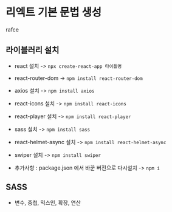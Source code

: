 # 리엑트 기본 문법 생성

rafce 

## 라이블러리 설치

- react 설치 -> ` npx create-react-app 타이틀명 `
- react-router-dom -> ` npm install react-router-dom `
- axios 설치 -> ` npm install axios `
- react-icons 설치 -> ` npm install react-icons `
- react-player 설치 -> ` npm install react-player `
- sass 설치 -> ` npm install sass `
- react-helmet-async 설치 -> ` npm install react-helmet-async `
- swiper 설치 -> ` npm install swiper ` 

- 추가사항 : package.json 에서 바꾼 버전으로 다시설치 -> `npm i`

## SASS

- 변수, 중첩, 믹스인, 확장, 연산